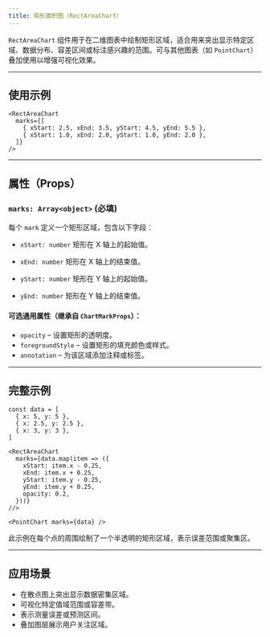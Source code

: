 ```yaml
---
title: 矩形面积图（RectAreaChart）
---
```

`RectAreaChart` 组件用于在二维图表中绘制矩形区域，适合用来突出显示特定区域、数据分布、容差区间或标注感兴趣的范围。可与其他图表（如 `PointChart`）叠加使用以增强可视化效果。

---

## 使用示例

```tsx
<RectAreaChart
  marks={[
    { xStart: 2.5, xEnd: 3.5, yStart: 4.5, yEnd: 5.5 },
    { xStart: 1.0, xEnd: 2.0, yStart: 1.0, yEnd: 2.0 },
  ]}
/>
```

---

## 属性（Props）

### `marks: Array<object>` **(必填)**

每个 `mark` 定义一个矩形区域，包含以下字段：

* `xStart: number`
  矩形在 X 轴上的起始值。

* `xEnd: number`
  矩形在 X 轴上的结束值。

* `yStart: number`
  矩形在 Y 轴上的起始值。

* `yEnd: number`
  矩形在 Y 轴上的结束值。

#### 可选通用属性（继承自 `ChartMarkProps`）：

* `opacity` – 设置矩形的透明度。
* `foregroundStyle` – 设置矩形的填充颜色或样式。
* `annotation` – 为该区域添加注释或标签。

---

## 完整示例

```tsx
const data = [
  { x: 5, y: 5 },
  { x: 2.5, y: 2.5 },
  { x: 3, y: 3 },
]

<RectAreaChart
  marks={data.map(item => ({
    xStart: item.x - 0.25,
    xEnd: item.x + 0.25,
    yStart: item.y - 0.25,
    yEnd: item.y + 0.25,
    opacity: 0.2,
  }))}
//>

<PointChart marks={data} />
```

此示例在每个点的周围绘制了一个半透明的矩形区域，表示误差范围或聚集区。

---

## 应用场景

* 在散点图上突出显示数据密集区域。
* 可视化特定值域范围或容差带。
* 表示测量误差或预测区间。
* 叠加图层展示用户关注区域。
